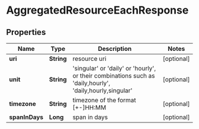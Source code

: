 
# AggregatedResourceEachResponse

## Properties
Name | Type | Description | Notes
------------ | ------------- | ------------- | -------------
**uri** | **String** | resource uri |  [optional]
**unit** | **String** | &#39;singular&#39; or &#39;daily&#39; or &#39;hourly&#39;, or their combinations such as &#39;daily,hourly&#39;, &#39;daily,hourly,singular&#39; |  [optional]
**timezone** | **String** | timezone of the format [+-]HH:MM |  [optional]
**spanInDays** | **Long** | span in days |  [optional]



